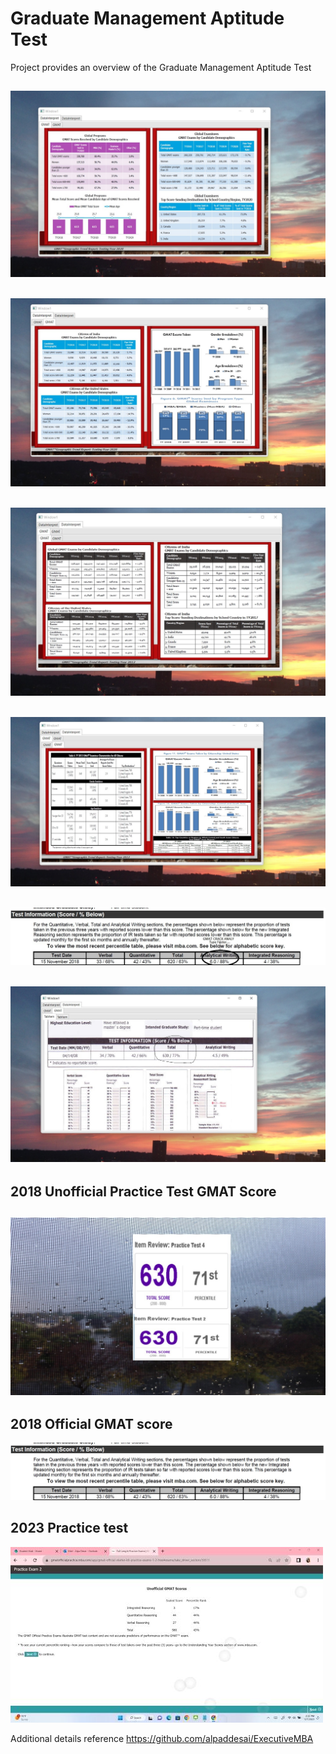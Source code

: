 # Graduate Management Aptitude Test

Project provides an overview of the Graduate Management Aptitude Test

## ![image](GMATImage1.jpg)

## ![image](GMATImage2.jpg)

## ![image](GMATImage3.jpg)

## ![image](GMATImage4.jpg)

## ![image](GMATExamAnalytical.jpg)

## ![image](GMATImageofficial.jpg)

## 2018 Unofficial Practice Test GMAT Score
## ![image](GMATImage7.jpg)

## 2018 Official GMAT score
![image](GMATExam.jpg)

## 2023 Practice test
![image](PracticeTest.jpg)

Additional details reference  https://github.com/alpaddesai/ExecutiveMBA
